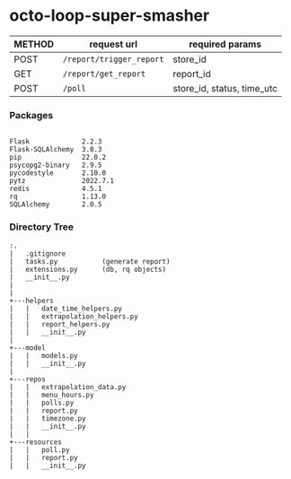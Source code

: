 # octo-loop-super-smasher

|METHOD|request url|required params|
|---|------------------------------------|---|
|POST |`/report/trigger_report`|store_id|
|GET |`/report/get_report`|report_id|
|POST| `/poll`|store_id, status, time_utc|


### Packages
```

Flask             2.2.3
Flask-SQLAlchemy  3.0.3
pip               22.0.2
psycopg2-binary   2.9.5
pycodestyle       2.10.0
pytz              2022.7.1
redis             4.5.1
rq                1.13.0
SQLAlchemy        2.0.5

```
### Directory Tree
```
:.
|   .gitignore
|   tasks.py           (generate report)
|   extensions.py      (db, rq objects)
|   __init__.py
|   
|           
+---helpers
|   |   date_time_helpers.py
|   |   extrapolation_helpers.py
|   |   report_helpers.py
|   |   __init__.py
|           
+---model
|   |   models.py
|   |   __init__.py
|           
+---repos
|   |   extrapolation_data.py
|   |   menu_hours.py
|   |   polls.py
|   |   report.py
|   |   timezone.py
|   |   __init__.py
|   |   
+---resources
|   |   poll.py
|   |   report.py
|   |   __init__.py

```
